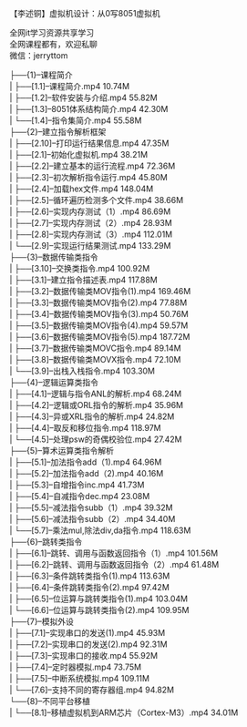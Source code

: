 【李述铜】虚拟机设计：从0写8051虚拟机

全网it学习资源共享学习<br>全网课程都有，欢迎私聊<br>微信：jerryttom<br>

├──{1}–课程简介<br> | ├──[1.1]–课程简介.mp4 10.74M<br> | ├──[1.2]–软件安装与介绍.mp4 55.82M<br> | ├──[1.3]–8051体系结构简介.mp4 42.30M<br> | └──[1.4]–指令集简介.mp4 55.58M<br> ├──{2}–建立指令解析框架<br> | ├──[2.10]–打印运行结果信息.mp4 47.35M<br> | ├──[2.1]–初始化虚拟机.mp4 38.21M<br> | ├──[2.2]–建立基本的运行流程.mp4 72.36M<br> | ├──[2.3]–初次解析指令运行.mp4 45.80M<br> | ├──[2.4]–加载hex文件.mp4 148.04M<br> | ├──[2.5]–循环遍历检测多个文件.mp4 38.66M<br> | ├──[2.6]–实现内存测试（1）.mp4 86.69M<br> | ├──[2.7]–实现内存测试（2）.mp4 28.93M<br> | ├──[2.8]–实现内存测试（3）.mp4 112.01M<br> | └──[2.9]–实现运行结果测试.mp4 133.29M<br> ├──{3}–数据传输类指令<br> | ├──[3.10]–交换类指令.mp4 100.92M<br> | ├──[3.1]–建立指令描述表.mp4 117.88M<br> | ├──[3.2]–数据传输类MOV指令(1).mp4 169.46M<br> | ├──[3.3]–数据传输类MOV指令(2).mp4 77.88M<br> | ├──[3.4]–数据传输类MOV指令(3).mp4 50.76M<br> | ├──[3.5]–数据传输类MOV指令(4).mp4 59.57M<br> | ├──[3.6]–数据传输类MOV指令(5).mp4 187.72M<br> | ├──[3.7]–数据传输类MOVC指令.mp4 89.14M<br> | ├──[3.8]–数据传输类MOVX指令.mp4 72.10M<br> | └──[3.9]–出栈入栈指令.mp4 103.30M<br> ├──{4}–逻辑运算类指令<br> | ├──[4.1]–逻辑与指令ANL的解析.mp4 68.24M<br> | ├──[4.2]–逻辑或ORL指令的解析.mp4 35.96M<br> | ├──[4.3]–异或XRL指令的解析.mp4 24.82M<br> | ├──[4.4]–取反和移位指令.mp4 118.97M<br> | └──[4.5]–处理psw的奇偶校验位.mp4 27.42M<br> ├──{5}–算术运算类指令解析<br> | ├──[5.1]–加法指令add（1).mp4 64.96M<br> | ├──[5.2]–加法指令add（2).mp4 40.16M<br> | ├──[5.3]–自增指令inc.mp4 41.73M<br> | ├──[5.4]–自减指令dec.mp4 23.08M<br> | ├──[5.5]–减法指令subb（1）.mp4 39.32M<br> | ├──[5.6]–减法指令subb（2）.mp4 34.40M<br> | └──[5.7]–乘法mul,除法div,da指令.mp4 118.63M<br> ├──{6}–跳转类指令<br> | ├──[6.1]–跳转、调用与函数返回指令（1）.mp4 101.56M<br> | ├──[6.2]–跳转、调用与函数返回指令（2）.mp4 61.48M<br> | ├──[6.3]–条件跳转类指令(1).mp4 113.63M<br> | ├──[6.4]–条件跳转类指令(2).mp4 97.42M<br> | ├──[6.5]–位运算与跳转类指令(1).mp4 103.04M<br> | └──[6.6]–位运算与跳转类指令(2).mp4 109.95M<br> ├──{7}–模拟外设<br> | ├──[7.1]–实现串口的发送(1).mp4 45.93M<br> | ├──[7.2]–实现串口的发送(2).mp4 92.31M<br> | ├──[7.3]–实现串口的接收.mp4 55.92M<br> | ├──[7.4]–定时器模拟.mp4 73.75M<br> | ├──[7.5]–中断系统模拟.mp4 109.11M<br> | └──[7.6]–支持不同的寄存器组.mp4 94.82M<br> └──{8}–不同平台移植<br> | └──[8.1]–移植虚拟机到ARM芯片（Cortex-M3）.mp4 34.01M